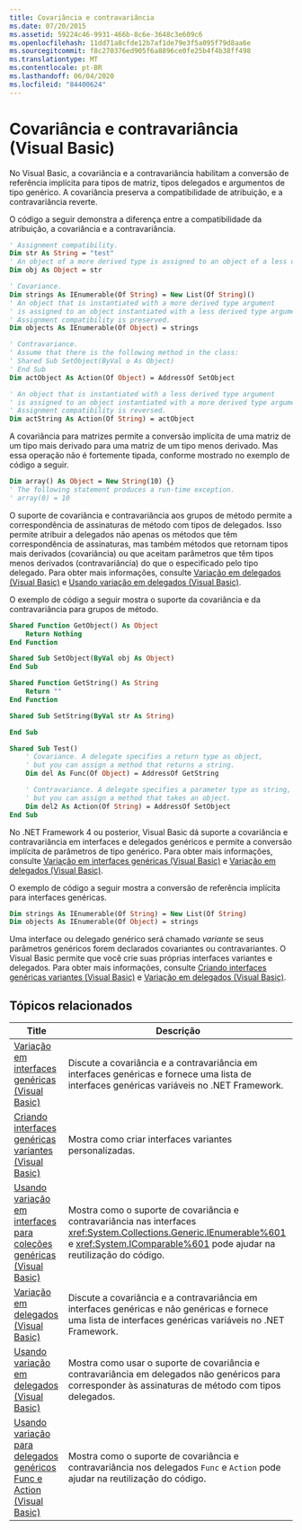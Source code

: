 ```yaml
---
title: Covariância e contravariância
ms.date: 07/20/2015
ms.assetid: 59224c46-9931-466b-8c6e-3648c3e609c6
ms.openlocfilehash: 11dd71a8cfde12b7af1de79e3f5a095f79d8aa6e
ms.sourcegitcommit: f8c270376ed905f6a8896ce0fe25b4f4b38ff498
ms.translationtype: MT
ms.contentlocale: pt-BR
ms.lasthandoff: 06/04/2020
ms.locfileid: "84400624"
---
```

# <a name="covariance-and-contravariance-visual-basic"></a>Covariância e contravariância (Visual Basic)

No Visual Basic, a covariância e a contravariância habilitam a conversão de referência implícita para tipos de matriz, tipos delegados e argumentos de tipo genérico. A covariância preserva a compatibilidade de atribuição, e a contravariância reverte.

O código a seguir demonstra a diferença entre a compatibilidade da atribuição, a covariância e a contravariância.

```vb
' Assignment compatibility.
Dim str As String = "test"
' An object of a more derived type is assigned to an object of a less derived type.
Dim obj As Object = str

' Covariance.
Dim strings As IEnumerable(Of String) = New List(Of String)()
' An object that is instantiated with a more derived type argument
' is assigned to an object instantiated with a less derived type argument.
' Assignment compatibility is preserved.
Dim objects As IEnumerable(Of Object) = strings

' Contravariance.
' Assume that there is the following method in the class:
' Shared Sub SetObject(ByVal o As Object)
' End Sub
Dim actObject As Action(Of Object) = AddressOf SetObject

' An object that is instantiated with a less derived type argument
' is assigned to an object instantiated with a more derived type argument.
' Assignment compatibility is reversed.
Dim actString As Action(Of String) = actObject
```

A covariância para matrizes permite a conversão implícita de uma matriz de um tipo mais derivado para uma matriz de um tipo menos derivado. Mas essa operação não é fortemente tipada, conforme mostrado no exemplo de código a seguir.

```vb
Dim array() As Object = New String(10) {}
' The following statement produces a run-time exception.
' array(0) = 10
```

O suporte de covariância e contravariância aos grupos de método permite a correspondência de assinaturas de método com tipos de delegados. Isso permite atribuir a delegados não apenas os métodos que têm correspondência de assinaturas, mas também métodos que retornam tipos mais derivados (covariância) ou que aceitam parâmetros que têm tipos menos derivados (contravariância) do que o especificado pelo tipo delegado. Para obter mais informações, consulte [Variação em delegados (Visual Basic)](variance-in-delegates.md) e [Usando variação em delegados (Visual Basic)](using-variance-in-delegates.md).

O exemplo de código a seguir mostra o suporte da covariância e da contravariância para grupos de método.

```vb
Shared Function GetObject() As Object
    Return Nothing
End Function

Shared Sub SetObject(ByVal obj As Object)
End Sub

Shared Function GetString() As String
    Return ""
End Function

Shared Sub SetString(ByVal str As String)

End Sub

Shared Sub Test()
    ' Covariance. A delegate specifies a return type as object,
    ' but you can assign a method that returns a string.
    Dim del As Func(Of Object) = AddressOf GetString

    ' Contravariance. A delegate specifies a parameter type as string,
    ' but you can assign a method that takes an object.
    Dim del2 As Action(Of String) = AddressOf SetObject
End Sub
```

No .NET Framework 4 ou posterior, Visual Basic dá suporte a covariância e contravariância em interfaces e delegados genéricos e permite a conversão implícita de parâmetros de tipo genérico. Para obter mais informações, consulte [Variação em interfaces genéricas (Visual Basic)](variance-in-generic-interfaces.md) e [Variação em delegados (Visual Basic)](variance-in-delegates.md).

O exemplo de código a seguir mostra a conversão de referência implícita para interfaces genéricas.

```vb
Dim strings As IEnumerable(Of String) = New List(Of String)
Dim objects As IEnumerable(Of Object) = strings
```

Uma interface ou delegado genérico será chamado *variante* se seus parâmetros genéricos forem declarados covariantes ou contravariantes. O Visual Basic permite que você crie suas próprias interfaces variantes e delegados. Para obter mais informações, consulte [Criando interfaces genéricas variantes (Visual Basic)](creating-variant-generic-interfaces.md) e [Variação em delegados (Visual Basic)](variance-in-delegates.md).

## <a name="related-topics"></a>Tópicos relacionados

|Title|Descrição|
|-----------|-----------------|
|[Variação em interfaces genéricas (Visual Basic)](variance-in-generic-interfaces.md)|Discute a covariância e a contravariância em interfaces genéricas e fornece uma lista de interfaces genéricas variáveis no .NET Framework.|
|[Criando interfaces genéricas variantes (Visual Basic)](creating-variant-generic-interfaces.md)|Mostra como criar interfaces variantes personalizadas.|
|[Usando variação em interfaces para coleções genéricas (Visual Basic)](using-variance-in-interfaces-for-generic-collections.md)|Mostra como o suporte de covariância e contravariância nas interfaces <xref:System.Collections.Generic.IEnumerable%601> e <xref:System.IComparable%601> pode ajudar na reutilização do código.|
|[Variação em delegados (Visual Basic)](variance-in-delegates.md)|Discute a covariância e a contravariância em interfaces genéricas e não genéricas e fornece uma lista de interfaces genéricas variáveis no .NET Framework.|
|[Usando variação em delegados (Visual Basic)](using-variance-in-delegates.md)|Mostra como usar o suporte de covariância e contravariância em delegados não genéricos para corresponder às assinaturas de método com tipos delegados.|
|[Usando variação para delegados genéricos Func e Action (Visual Basic)](using-variance-for-func-and-action-generic-delegates.md)|Mostra como o suporte de covariância e contravariância nos delegados `Func` e `Action` pode ajudar na reutilização do código.|
